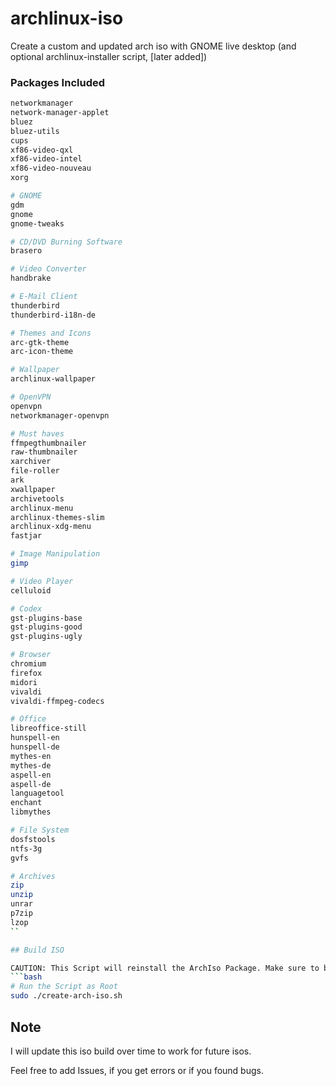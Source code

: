 # archlinux-iso
Create a custom and updated arch iso with GNOME live desktop (and optional archlinux-installer script, [later added])


### Packages Included
```bash
networkmanager
network-manager-applet
bluez
bluez-utils
cups
xf86-video-qxl
xf86-video-intel
xf86-video-nouveau
xorg

# GNOME
gdm
gnome
gnome-tweaks

# CD/DVD Burning Software
brasero

# Video Converter
handbrake

# E-Mail Client
thunderbird
thunderbird-i18n-de

# Themes and Icons
arc-gtk-theme
arc-icon-theme

# Wallpaper
archlinux-wallpaper

# OpenVPN
openvpn
networkmanager-openvpn

# Must haves
ffmpegthumbnailer
raw-thumbnailer
xarchiver 
file-roller 
ark 
xwallpaper 
archivetools 
archlinux-menu 
archlinux-themes-slim 
archlinux-xdg-menu 
fastjar

# Image Manipulation
gimp

# Video Player
celluloid

# Codex
gst-plugins-base 
gst-plugins-good 
gst-plugins-ugly 

# Browser
chromium
firefox 
midori 
vivaldi 
vivaldi-ffmpeg-codecs

# Office
libreoffice-still
hunspell-en 
hunspell-de 
mythes-en 
mythes-de 
aspell-en 
aspell-de 
languagetool 
enchant
libmythes 

# File System
dosfstools
ntfs-3g 
gvfs

# Archives
zip 
unzip 
unrar 
p7zip 
lzop
``

## Build ISO

CAUTION: This Script will reinstall the ArchIso Package. Make sure to backup your ArchIso Data, if you are working with them
```bash
# Run the Script as Root
sudo ./create-arch-iso.sh
```

## Note
I will update this iso build over time to work for future isos.

Feel free to add Issues, if you get errors or if you found bugs.


